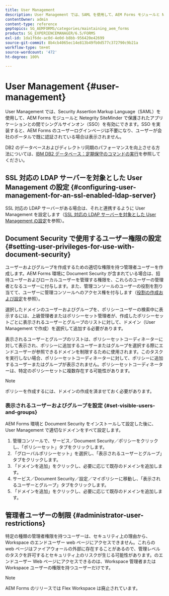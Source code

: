 ```yaml
---
title: User Management
description: User Management では、SAML を使用して、AEM Forms モジュールと Netegrity SiteMinder で保護されたアプリケーションとの間で SSO を有効にできます。このドキュメントでは、User Management について詳しく説明します。
contentOwner: admin
content-type: reference
geptopics: SG_AEMFORMS/categories/maintaining_aem_forms
products: SG_EXPERIENCEMANAGER/6.5/FORMS
exl-id: 1da1f6de-ac0d-4e0d-b8bb-956420e42699
source-git-commit: 8b4cb4065ec14e813b49fb0d577c372790c9b21a
workflow-type: tm+mt
source-wordcount: '472'
ht-degree: 100%

---
```


# User Management {#user-management}

User Management では、Security Assertion Markup Language（SAML）を使用して、AEM Forms モジュールと Netegrity SiteMinder で保護されたアプリケーションとの間でシングルサインオン（SSO）を有効にできます。SSO を実装すると、AEM Forms のユーザーログインページは不要になり、ユーザーが会社のポータルで既に認証されている場合は表示されません。

DB2 のデータベースおよびディレクトリ同期のパフォーマンスを向上させる方法については、[IBM DB2 データベース：定期保守のコマンドの実行](/help/forms/using/admin-help/ibm-db2-database-running-commands.md#ibm-db2-database-running-commands-for-regular-maintenance)を参照してください。

## SSL 対応の LDAP サーバーを対象とした User Management の設定 {#configuring-user-management-for-an-ssl-enabled-ldap-server}

SSL 対応の LDAP サーバーがある場合は、それと連携するように User Management を設定します（[SSL 対応の LDAP サーバーを対象とした User Management の設定](/help/forms/using/admin-help/configure-user-management-ssl-enabled.md#configure-user-management-for-an-ssl-enabled-ldap-server)を参照）。

## Document Security で使用するユーザー権限の設定 {#setting-user-privileges-for-use-with-document-security}

ユーザーおよびグループを作成するための適切な権限を持つ管理者ユーザーを作成します。AEM Forms 環境に Document Security が含まれている場合は、招待ユーザーおよびローカルユーザーを管理する権限を、これらのユーザーの管理者となるユーザーに付与します。また、管理コンソールのユーザーの役割を割り当てて、ユーザーに管理コンソールへのアクセス権を付与します（[役割の作成および設定](/help/forms/using/admin-help/creating-configuring-roles.md#creating-and-configuring-roles)を参照）。

選択したドメインのユーザーおよびグループを、ポリシーユーザーの検索中に表示するには、上級管理者またはポリシーセット管理者が、作成したポリシーセットごとに表示されるユーザーとグループのリストに対して、ドメイン（User Management で作成）を選択して追加する必要があります。

表示されるユーザーとグループのリストは、ポリシーセットコーディネーターに対して表示され、ポリシーに追加するユーザーまたはグループを選択する際にエンドユーザーが参照できるドメインを制限するために使用されます。このタスクを実行しない場合、ポリシーセットコーディネーターに対して、ポリシーに追加するユーザーまたはグループが表示されません。ポリシーセットコーディネーターは、特定のポリシーセットに複数存在する可能性があります。

>[!NOTE]
>
>ポリシーを作成するには、ドメインの作成を済ませておく必要があります。

### 表示されるユーザーおよびグループを設定 {#set-visible-users-and-groups}

AEM Forms 環境と Document Security をインストールして設定した後に、User Management で適切なドメインをすべて設定します。

1. 管理コンソールで、サービス／Document Security／ポリシーをクリックし、「ポリシーセット」タブをクリックします。
1. 「グローバルポリシーセット」を選択し、「表示されるユーザーとグループ」タブをクリックします。
1. 「ドメインを追加」をクリックし、必要に応じて既存のドメインを追加します。
1. サービス／Document Security／設定／マイポリシーに移動し、「表示されるユーザーとグループ」タブをクリックします。
1. 「ドメインを追加」をクリックし、必要に応じて既存のドメインを追加します。

## 管理者ユーザーの制限 {#administrator-user-restrictions}

特定の種類の管理者権限を持つユーザーは、セキュリティ上の理由から、Workspace のエンドユーザー web ページにアクセスできません。これらの web ページはファイアウォールの外部に存在することがあるので、管理レベルのタスクを許可するとセキュリティ上のリスクが生じる可能性があります。のエンドユーザー Web ページにアクセスできるのは、Workspace 管理者または Workspace ユーザーの権限を持つユーザーだけです。

>[!NOTE]
>
>AEM Forms のリリースでは Flex Workspace は廃止されています。
